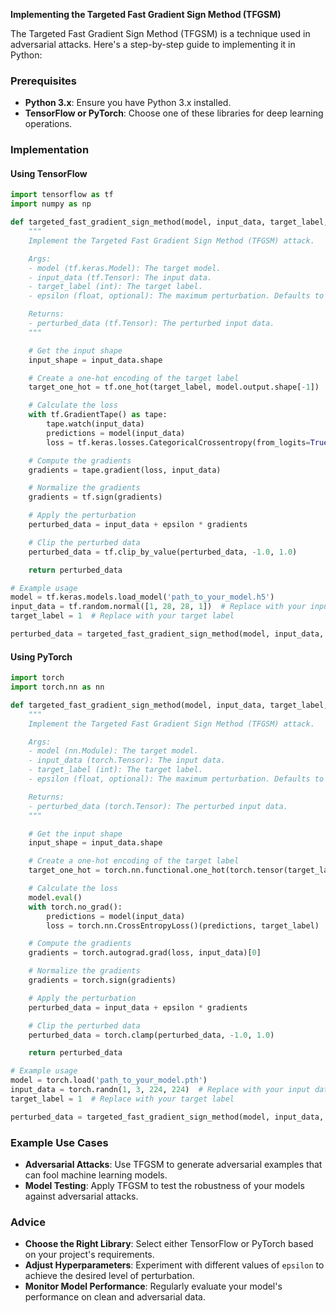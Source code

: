 **Implementing the Targeted Fast Gradient Sign Method (TFGSM)**

The Targeted Fast Gradient Sign Method (TFGSM) is a technique used in adversarial attacks. Here's a step-by-step guide to implementing it in Python:

### Prerequisites

- **Python 3.x**: Ensure you have Python 3.x installed.
- **TensorFlow or PyTorch**: Choose one of these libraries for deep learning operations.

### Implementation

#### Using TensorFlow

```python
import tensorflow as tf
import numpy as np

def targeted_fast_gradient_sign_method(model, input_data, target_label, epsilon=1.0):
    """
    Implement the Targeted Fast Gradient Sign Method (TFGSM) attack.

    Args:
    - model (tf.keras.Model): The target model.
    - input_data (tf.Tensor): The input data.
    - target_label (int): The target label.
    - epsilon (float, optional): The maximum perturbation. Defaults to 1.0.

    Returns:
    - perturbed_data (tf.Tensor): The perturbed input data.
    """

    # Get the input shape
    input_shape = input_data.shape

    # Create a one-hot encoding of the target label
    target_one_hot = tf.one_hot(target_label, model.output.shape[-1])

    # Calculate the loss
    with tf.GradientTape() as tape:
        tape.watch(input_data)
        predictions = model(input_data)
        loss = tf.keras.losses.CategoricalCrossentropy(from_logits=True)(target_one_hot, predictions)

    # Compute the gradients
    gradients = tape.gradient(loss, input_data)

    # Normalize the gradients
    gradients = tf.sign(gradients)

    # Apply the perturbation
    perturbed_data = input_data + epsilon * gradients

    # Clip the perturbed data
    perturbed_data = tf.clip_by_value(perturbed_data, -1.0, 1.0)

    return perturbed_data

# Example usage
model = tf.keras.models.load_model('path_to_your_model.h5')
input_data = tf.random.normal([1, 28, 28, 1])  # Replace with your input data
target_label = 1  # Replace with your target label

perturbed_data = targeted_fast_gradient_sign_method(model, input_data, target_label)
```

#### Using PyTorch

```python
import torch
import torch.nn as nn

def targeted_fast_gradient_sign_method(model, input_data, target_label, epsilon=1.0):
    """
    Implement the Targeted Fast Gradient Sign Method (TFGSM) attack.

    Args:
    - model (nn.Module): The target model.
    - input_data (torch.Tensor): The input data.
    - target_label (int): The target label.
    - epsilon (float, optional): The maximum perturbation. Defaults to 1.0.

    Returns:
    - perturbed_data (torch.Tensor): The perturbed input data.
    """

    # Get the input shape
    input_shape = input_data.shape

    # Create a one-hot encoding of the target label
    target_one_hot = torch.nn.functional.one_hot(torch.tensor(target_label), model.output.shape[-1])

    # Calculate the loss
    model.eval()
    with torch.no_grad():
        predictions = model(input_data)
        loss = torch.nn.CrossEntropyLoss()(predictions, target_label)

    # Compute the gradients
    gradients = torch.autograd.grad(loss, input_data)[0]

    # Normalize the gradients
    gradients = torch.sign(gradients)

    # Apply the perturbation
    perturbed_data = input_data + epsilon * gradients

    # Clip the perturbed data
    perturbed_data = torch.clamp(perturbed_data, -1.0, 1.0)

    return perturbed_data

# Example usage
model = torch.load('path_to_your_model.pth')
input_data = torch.randn(1, 3, 224, 224)  # Replace with your input data
target_label = 1  # Replace with your target label

perturbed_data = targeted_fast_gradient_sign_method(model, input_data, target_label)
```

### Example Use Cases

- **Adversarial Attacks**: Use TFGSM to generate adversarial examples that can fool machine learning models.
- **Model Testing**: Apply TFGSM to test the robustness of your models against adversarial attacks.

### Advice

- **Choose the Right Library**: Select either TensorFlow or PyTorch based on your project's requirements.
- **Adjust Hyperparameters**: Experiment with different values of `epsilon` to achieve the desired level of perturbation.
- **Monitor Model Performance**: Regularly evaluate your model's performance on clean and adversarial data.